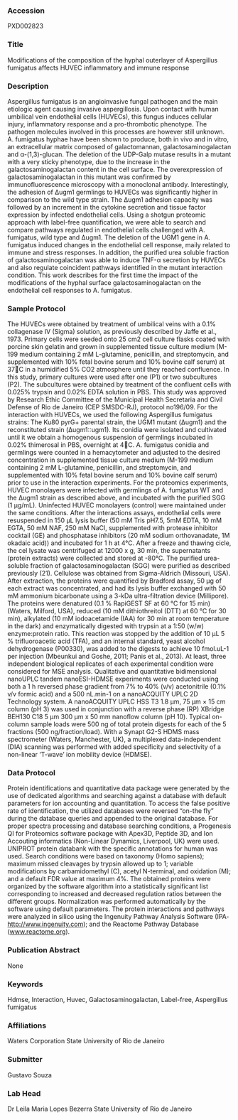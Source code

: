 ### Accession
PXD002823

### Title
Modifications of the composition of the hyphal outerlayer of Aspergillus fumigatus affects HUVEC inflammatory and immune response

### Description
Aspergillus fumigatus is an angioinvasive fungal pathogen and the main etiologic agent causing invasive aspergillosis. Upon contact with human umbilical vein endothelial cells (HUVECs), this fungus induces cellular injury, inflammatory response and a pro-thrombotic phenotype. The pathogen molecules involved in this processes are however still unknown. A. fumigatus hyphae have been shown to produce, both in vivo and in vitro, an extracellular matrix composed of galactomannan, galactosaminogalactan and α-(1,3)-glucan. The deletion of the UDP-Galp mutase results in a mutant with a very sticky phenotype, due to the increase in the galactosaminogalactan content in the cell surface. The overexpression of galactosaminogalactan in this mutant was confirmed by immunofluorescence microscopy with a monoclonal antibody. Interestingly, the adhesion of ∆ugm1 germlings to HUVECs was significantly higher in comparison to the wild type strain. The ∆ugm1 adhesion capacity was followed by an increment in the cytokine secretion and tissue factor expression by infected endothelial cells.  Using a shotgun proteomic approach with label-free quantification, we were able to search and compare pathways regulated in endothelial cells challenged with A. fumigatus, wild type and ∆ugm1. The deletion of the UGM1 gene in A. fumigatus induced changes in the endothelial cell response, maily related to immune and stress responses. In addition, the purified urea soluble fraction of galactosaminogalactan was able to induce TNF-α secretion by HUVECs and also regulate coincident pathways identified in the mutant interaction condition. This work describes for the first time the impact of the modifications of the hyphal surface galactosaminogalactan  on the endothelial cell responses to A. fumigatus.

### Sample Protocol
The HUVECs were obtained by treatment of umbilical veins with a 0.1% collagenase IV (Sigma) solution, as previously described by Jaffe et al., 1973. Primary cells were seeded onto 25 cm2 cell culture flasks coated with porcine skin gelatin and grown in supplemented tissue culture medium (M-199 medium containing 2 mM L-glutamine, penicillin, and streptomycin, and supplemented with 10% fetal bovine serum and 10% bovine calf serum) at 37C in a humidified 5% CO2 atmosphere until they reached confluence. In this study, primary cultures were used after one (P1) or two subcultures (P2). The subcultures were obtained by treatment of the confluent cells with 0.025% trypsin and 0.02% EDTA solution in PBS. This study was approved by Research Ethic Committee of the Municipal Health Secretaria and Civil Defense of Rio de Janeiro (CEP SMSDC-RJ), protocol no196/09. For the interaction with HUVECs, we used the following Aspergillus fumigatus strains: The Ku80 pyrG+ parental strain, the UGM1  mutant (Δugm1) and the reconstituted strain (Δugm1::ugm1). Its conidia were isolated and cultivated until it we obtain a homogenous suspension of germlings incubated in 0.02% thimerosal in PBS, overnight at 4C. A. fumigatus conidia and germlings were counted in a hemacytometer and adjusted to the desired concentration in supplemented tissue culture medium  (M-199 medium containing 2 mM L-glutamine, penicillin, and streptomycin, and supplemented with 10% fetal bovine serum and 10% bovine calf serum) prior to use in the interaction experiments. For the proteomics experiments, HUVEC monolayers were infected with germlings of A. fumigatus WT and the ∆ugm1 strain as described above, and incubated with the purified SGG (1 µg/mL). Uninfected HUVEC monolayers (control) were maintained under the same conditions. After the interactions assays, endothelial cells were resuspended in 150 µL lysis buffer (50 mM Tris pH7.5, 5mM EDTA, 10 mM EGTA, 50 mM NAF, 250 mM NaCl, supplemented with protease inhibitor cocktail (GE) and phosphatase inhibitors (20 mM sodium orthovanadate, 1M okadaic acid)) and incubated for 1 h at 4°C. After a freeze and thawing cicle, the cel lysate was centrifuged at 12000 x g, 30 min, the supernatants (protein extracts) were collected and stored at -80°C. The purified urea-soluble fraction of galactosaminogalactan (SGG) were purified as described previously (21).  Cellulose was obtained from Sigma-Aldrich (Missouri, USA). After extraction, the proteins were quantified by Bradford assay, 50 µg of each extract was concentrated, and had its lysis buffer exchanged with 50 mM ammonium bicarbonate using a 3-kDa ultra-filtration device (Millipore). The proteins were denatured (0.1 % RapiGEST SF at 60 °C for 15 min) (Waters, Milford, USA), reduced (10 mM dithiothreitol (DTT) at 60 °C for 30 min), alkylated (10 mM iodoacetamide (IAA) for 30 min at room temperature in the dark) and enzymatically digested with trypsin at a 1:50 (w/w) enzyme:protein ratio. This reaction was stopped by the addition of 10 µL 5 % trifluoroacetic acid (TFA), and an internal standard, yeast alcohol dehydrogenase (P00330), was added to the digests to achieve 10 fmol.uL-1 per injection (Mbeunkui and Goshe, 2011; Panis et al., 2013). At least, three independent biological replicates of each experimental condition were considered for MSE analysis. Qualitative and quantitative bidimensional nanoUPLC tandem nanoESI-HDMSE experiments were conducted using both a 1 h reversed phase gradient from 7% to 40% (v/v) acetonitrile (0.1% v/v formic acid) and a 500 nL.min-1 on a nanoACQUITY UPLC 2D Technology system. A nanoACQUITY UPLC HSS T3 1.8 µm, 75 µm × 15 cm column (pH 3) was used in conjunction with a reverse phase (RP) XBridge BEH130 C18 5 µm 300 µm x 50 mm nanoflow column (pH 10). Typical on-column sample loads were 500 ng of total protein digests for each of the 5 fractions (500 ng/fraction/load). With a Synapt G2-S HDMS mass spectrometer (Waters, Manchester, UK), a multiplexed data-independent (DIA) scanning  was performed with added specificity and selectivity of a non-linear ‘T-wave’ ion mobility device (HDMSE).

### Data Protocol
Protein identifications and quantitative data package were generated by the use of dedicated algorithms and searching against a database with default parameters for ion accounting and quantitation. To access the false positive rate of identification, the utilized databases were reversed “on-the fly” during the database queries and appended to the original database. For proper spectra processing and database searching conditions, a Progenesis QI for Proteomics software package with Apex3D, Peptide 3D, and Ion Accouting informatics (Non-Linear Dynamics, Liverpool, UK) were used. UNIPROT protein databank with the specific annotations for human was used. Search conditions were based on taxonomy (Homo sapiens); maximum missed cleavages by trypsin allowed up to 1; variable modifications by carbamidomethyl (C), acetyl N-terminal, and oxidation (M); and a default FDR value at maximum 4%. The obtained proteins were organized by the software algorithm into a statistically significant list corresponding to increased and decreased regulation ratios between the different groups. Normalization was performed automatically by the software using default parameters. The protein interactions and pathways were analyzed in silico using the Ingenuity Pathway Analysis Software (IPA-http://www.ingenuity.com); and the Reactome Pathway Database (www.reactome.org).

### Publication Abstract
None

### Keywords
Hdmse, Interaction, Huvec, Galactosaminogalactan, Label-free, Aspergillus fumigatus

### Affiliations
Waters Corporation
State University of Rio de Janeiro

### Submitter
Gustavo Souza

### Lab Head
Dr Leila Maria Lopes Bezerra
State University of Rio de Janeiro


